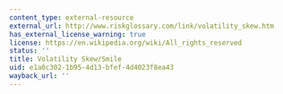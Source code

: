 ```yaml
---
content_type: external-resource
external_url: http://www.riskglossary.com/link/volatility_skew.htm
has_external_license_warning: true
license: https://en.wikipedia.org/wiki/All_rights_reserved
status: ''
title: Volatility Skew/Smile
uid: e1a0c302-1b95-4d13-bfef-4d4023f8ea43
wayback_url: ''
---
```

